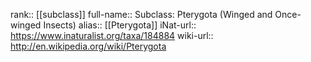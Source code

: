 

rank:: [[subclass]]
full-name:: Subclass: Pterygota (Winged and Once-winged Insects)
alias:: [[Pterygota]]
iNat-url:: https://www.inaturalist.org/taxa/184884
wiki-url:: http://en.wikipedia.org/wiki/Pterygota